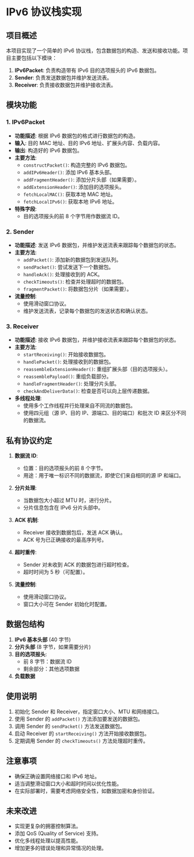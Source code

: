 # IPv6 协议栈实现

## 项目概述

本项目实现了一个简单的 IPv6 协议栈，包含数据包的构造、发送和接收功能。项目主要包括以下模块：

1. **IPv6Packet**: 负责构造带有 IPv6 目的选项报头的 IPv6 数据包。
2. **Sender**: 负责发送数据包并维护发送流表。
3. **Receiver**: 负责接收数据包并维护接收流表。

## 模块功能

### 1. IPv6Packet

- **功能描述**: 根据 IPv6 数据包的格式进行数据包的构造。
- **输入**: 目的 MAC 地址、目的 IPv6 地址、扩展头内容、负载内容。
- **输出**: 构造好的 IPv6 数据包。
- **主要方法**:
  - `constructPacket()`: 构造完整的 IPv6 数据包。
  - `addIPv6Header()`: 添加 IPv6 基本头部。
  - `addFragmentHeader()`: 添加分片头部（如果需要）。
  - `addExtensionHeader()`: 添加目的选项报头。
  - `fetchLocalMAC()`: 获取本地 MAC 地址。
  - `fetchLocalIPv6()`: 获取本地 IPv6 地址。
- **特殊字段**:
  - 目的选项报头的前 8 个字节用作数据流 ID。

### 2. Sender

- **功能描述**: 发送 IPv6 数据包，并维护发送流表来跟踪每个数据包的状态。
- **主要方法**:
  - `addPacket()`: 添加新的数据包到发送队列。
  - `sendPacket()`: 尝试发送下一个数据包。
  - `handleAck()`: 处理接收到的 ACK。
  - `checkTimeouts()`: 检查并处理超时的数据包。
  - `fragmentPacket()`: 将数据包分片（如果需要）。
- **流量控制**:
  - 使用滑动窗口协议。
  - 维护发送流表，记录每个数据包的发送状态和确认状态。

### 3. Receiver

- **功能描述**: 接收 IPv6 数据包，并维护接收流表来跟踪每个数据包的状态。
- **主要方法**:
  - `startReceiving()`: 开始接收数据包。
  - `handlePacket()`: 处理接收到的数据包。
  - `reassembleExtensionHeader()`: 重组扩展头部（目的选项报头）。
  - `reassemblePayload()`: 重组负载部分。
  - `handleFragmentHeader()`: 处理分片头部。
  - `checkAndDeliverData()`: 检查是否可以向上层传递数据。
- **多线程处理**:
  - 使用多个工作线程并行处理来自不同流的数据包。
  - 使用四元组（源 IP、目的 IP、源端口、目的端口）和批次 ID 来区分不同的数据流。

## 私有协议约定

1. **数据流 ID**:
   - 位置：目的选项报头的前 8 个字节。
   - 用途：用于唯一标识不同的数据流，即使它们来自相同的源 IP 和端口。

2. **分片处理**:
   - 当数据包大小超过 MTU 时，进行分片。
   - 分片信息包含在 IPv6 分片头部中。

3. **ACK 机制**:
   - Receiver 接收到数据包后，发送 ACK 确认。
   - ACK 号为已正确接收的最高序列号。

4. **超时重传**:
   - Sender 对未收到 ACK 的数据包进行超时检查。
   - 超时时间为 5 秒（可配置）。

5. **流量控制**:
   - 使用滑动窗口协议。
   - 窗口大小可在 Sender 初始化时配置。

## 数据包结构

1. **IPv6 基本头部** (40 字节)
2. **分片头部** (8 字节，如果需要分片)
3. **目的选项报头**:
   - 前 8 字节：数据流 ID
   - 剩余部分：其他选项数据
4. **负载数据**

## 使用说明

1. 初始化 Sender 和 Receiver，指定窗口大小、MTU 和网络接口。
2. 使用 Sender 的 `addPacket()` 方法添加要发送的数据包。
3. 调用 Sender 的 `sendPacket()` 方法发送数据包。
4. 启动 Receiver 的 `startReceiving()` 方法开始接收数据包。
5. 定期调用 Sender 的 `checkTimeouts()` 方法处理超时重传。

## 注意事项

- 确保正确设置网络接口和 IPv6 地址。
- 适当调整滑动窗口大小和超时时间以优化性能。
- 在实际部署时，需要考虑网络安全性，如数据加密和身份验证。

## 未来改进

- 实现更复杂的拥塞控制算法。
- 添加 QoS (Quality of Service) 支持。
- 优化多线程处理以提高性能。
- 增加更多的错误处理和异常情况的处理。